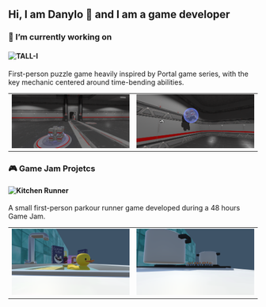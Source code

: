 ## Hi, I am Danylo 👋 and I am a game developer
### 🚩 I’m currently working on

#### ![TALL-I](https://github.com/ShubaShaba/tall-i)
First-person puzzle game heavily inspired by Portal game series, with the key mechanic centered around time-bending abilities.

<table>
  <tr>
    <td><img src="/{5699C62C-5232-4AEB-9219-D548E810A213}.png" width="100%"/><br/></td>
    <td><img src="/{F86140D5-00FA-4B11-A096-4554D5488178}.png" width="100%"/><br/></td>
  </tr>
</table>

### 🎮 Game Jam Projetcs
#### ![Kitchen Runner](https://github.com/ShubaShaba/Kitchen-Runner)
A small first-person parkour runner game developed during a 48 hours Game Jam.   

<table>
  <tr>
    <td><img src="/{2C9104A2-B1A6-4CCD-A4BF-D8197E8C143D}.png" width="100%"/><br/></td>
    <td><img src="/{DE00737E-B5E7-4A29-A215-E5D3832FFAEB}.png" width="100%"/><br/></td>
  </tr>
</table>

<!--
**ShubaShaba/ShubaShaba** is a ✨ _special_ ✨ repository because its `README.md` (this file) appears on your GitHub profile.

<img src="/{5699C62C-5232-4AEB-9219-D548E810A213}.png" alt="First chamber: cube and a pressure plate" title="First chamber: cube and a pressure plate" width="400"/>
<img src="/{F86140D5-00FA-4B11-A096-4554D5488178}.png" alt="First chamber: cube and a pressure plate" title="First chamber: cube and a pressure plate" width="400"/>

Here are some ideas to get you started:

- 🔭 I’m currently working on ...
- 🌱 I’m currently learning ...
- 👯 I’m looking to collaborate on ...
- 🤔 I’m looking for help with ...
- 💬 Ask me about ...
- 📫 How to reach me: ...
- 😄 Pronouns: ...
- ⚡ Fun fact: ...
-->
